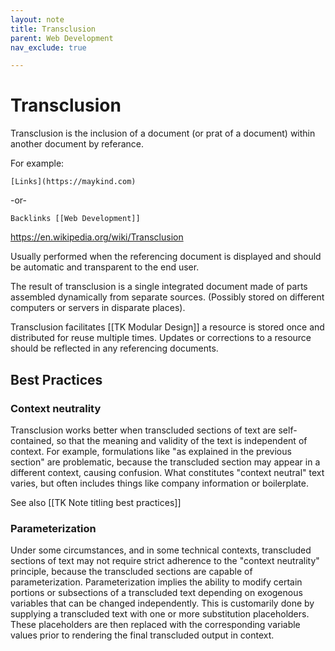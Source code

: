 ```yaml
---
layout: note
title: Transclusion
parent: Web Development
nav_exclude: true

---
```

# Transclusion
Transclusion is the inclusion of a document (or prat of a document) within another document by referance.

For example:
```shell
[Links](https://maykind.com)
```
-or-
```shell
Backlinks [[Web Development]]
```

https://en.wikipedia.org/wiki/Transclusion

Usually performed when the referencing document is displayed and should be automatic and transparent to the end user.

The result of transclusion is a single integrated document made of parts assembled dynamically from separate sources. (Possibly stored on different computers or servers in disparate places).

Transclusion facilitates [[TK Modular Design]] a resource is stored once and distributed for reuse multiple times. Updates or corrections to a resource should be reflected in any referencing documents.

## Best Practices
### Context neutrality
Transclusion works better when transcluded sections of text are self-contained, so that the meaning and validity of the text is independent of context. For example, formulations like "as explained in the previous section" are problematic, because the transcluded section may appear in a different context, causing confusion. What constitutes "context neutral" text varies, but often includes things like company information or boilerplate.

See also [[TK Note titling best practices]]

### Parameterization
Under some circumstances, and in some technical contexts, transcluded sections of text may not require strict adherence to the "context neutrality" principle, because the transcluded sections are capable of parameterization. Parameterization implies the ability to modify certain portions or subsections of a transcluded text depending on exogenous variables that can be changed independently. This is customarily done by supplying a transcluded text with one or more substitution placeholders. These placeholders are then replaced with the corresponding variable values prior to rendering the final transcluded output in context.
